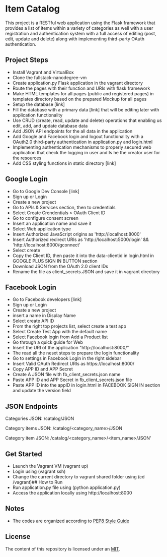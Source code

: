# Item Catalog
This project is a RESTful web application using the Flask framework that provides a list of items within a variety of categories as well with a user 
registration and authentication system with a full access of editing (post, edit, update and delete) 
along with implementing third-party OAuth authentication.

## Project Steps
- Install Vagrant and VirtualBox
- Clone the fullstack-nanodegree-vm
- Create application.py Flask application in the vagrant directory
- Route the pages with their function and URIs with flask framework
- Make HTML templates for all pages (public and registered pages) in templates directory based on the prepared Mockup for all pages
- Setup the database [link]
- Fill the database with a primary data [link] that will be editing later with application functionality
- Use CRUD (create, read, update and delete) operations that enabling us edit, add, and update database data
- Add JSON API endpoints for the all data in the application
- Add Google and Facebook login  and logout functionality with a OAuth2.0 third-party authentication in application.py and login.html
- Implementing authentication mechanisms to properly secured web application that check the logging in user and Is he the creator user for the resources
- Add CSS styling functions in static directory [link]

## Google Login
- Go to Google Dev Console [link]
- Sign up or Login
- Create a new project
- Go to APIs & Services section, then to credentials
- Select Create Crendentials > OAuth Client ID
- Go to configure consent screen
- Insert an application name and save it
- Select Web application type
- Insert Authorized JavaScript origins as 'http://localhost:8000'
- Insert Authorized redirect URIs as 'http://localhost:5000/login' && 'http://localhost:8000/gconnect'
- Select create
- Copy the Client ID, then paste it into the data-clientid in login.html in GOOGLE PLUS SIGN IN BUTTON section
- Download JSON from the OAuth 2.0 client IDs
- Rename the file as client_secrets.JSON and save it in vagrant directory


## Facebook Login
- Go to Facebook developers [link]
- Sign up or Login
- Create a new project
- insert a name in Display Name
- Select create API ID
- From the right top projects list, select create a test app
- Select Create Test App with the default name
- Select Facebook login from Add a Product list
- Go through a quick guide for Web
- Insert the URI of the application "http://localhost:8000/"
- The read all the nesxt steps to prepare the login functionality
- Go to settings in Facebook Login in the right sidebar
- Insert Valid OAuth Redirect URIs as https://localhost:8000/
- Copy APP ID and APP Secret
- Create A JSON file with fb_client_secrets.json name
- Paste APP ID and APP Secret in fb_client_secrets.json file
- Paste APP ID into the appID in login.html in FACEBOOK SIGN IN section and update the version field


## JSON Endpoints

Categories JSON: /catalog/JSON

Category items JSON: /catalog/<category_name>/JSON

Category item JSON: /catalog/<category_name>/<item_name>/JSON'


## Get Started
- Launch the Vagrant VM (vagrant up)
- Login using (vagrant ssh)
- Change the current directory to vagrant shared folder using (cd /vagrant)## How to Run
- Run application.py file using (python application.py)
- Access the application locally using http://localhost:8000


## Notes
- The codes are organized according to [PEP8 Style Guide](https://www.python.org/dev/peps/pep-0008/)
 
## License
The content of this repository is licensed under an [MIT](https://choosealicense.com/licenses/mit/).
